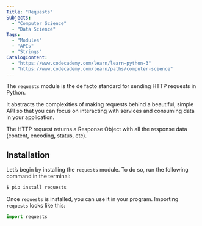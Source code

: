 ```yaml
---
Title: "Requests" 
Subjects:
  - "Computer Science"
  - "Data Science"
Tags: 
  - "Modules"
  - "APIs"
  - "Strings"
CatalogContent: 
  - "https://www.codecademy.com/learn/learn-python-3"
  - "https://www.codecademy.com/learn/paths/computer-science"
---
```


The `requests` module is the de facto standard for sending HTTP requests in Python. 

It abstracts the complexities of making requests behind a beautiful, simple API so that you can focus on interacting with services and consuming data in your application.

The HTTP request returns a Response Object with all the response data (content, encoding, status, etc).

## Installation

Let’s begin by installing the `requests` module. To do so, run the following command in the terminal:

```bash
$ pip install requests
```

Once `requests` is installed, you can use it in your program. Importing `requests` looks like this:

```py
import requests
```